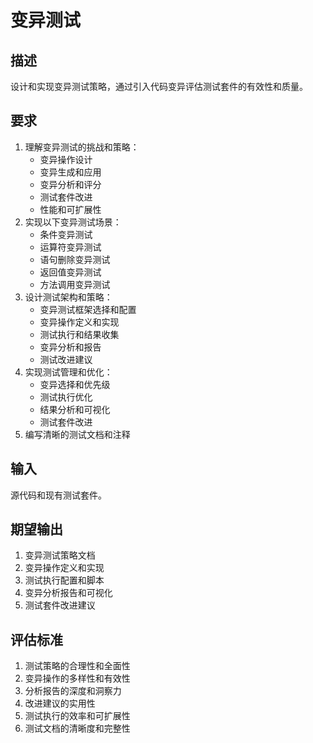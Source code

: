# 变异测试

## 描述
设计和实现变异测试策略，通过引入代码变异评估测试套件的有效性和质量。

## 要求
1. 理解变异测试的挑战和策略：
   - 变异操作设计
   - 变异生成和应用
   - 变异分析和评分
   - 测试套件改进
   - 性能和可扩展性
2. 实现以下变异测试场景：
   - 条件变异测试
   - 运算符变异测试
   - 语句删除变异测试
   - 返回值变异测试
   - 方法调用变异测试
3. 设计测试架构和策略：
   - 变异测试框架选择和配置
   - 变异操作定义和实现
   - 测试执行和结果收集
   - 变异分析和报告
   - 测试改进建议
4. 实现测试管理和优化：
   - 变异选择和优先级
   - 测试执行优化
   - 结果分析和可视化
   - 测试套件改进
5. 编写清晰的测试文档和注释

## 输入
源代码和现有测试套件。

## 期望输出
1. 变异测试策略文档
2. 变异操作定义和实现
3. 测试执行配置和脚本
4. 变异分析报告和可视化
5. 测试套件改进建议

## 评估标准
1. 测试策略的合理性和全面性
2. 变异操作的多样性和有效性
3. 分析报告的深度和洞察力
4. 改进建议的实用性
5. 测试执行的效率和可扩展性
6. 测试文档的清晰度和完整性